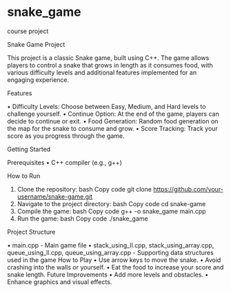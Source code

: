 # snake_game
course project


Snake Game Project

This project is a classic Snake game, built using C++. The game allows players to control a snake that grows in length as it consumes food, with various difficulty levels and additional features implemented for an engaging experience.


Features

•	Difficulty Levels: Choose between Easy, Medium, and Hard levels to challenge yourself.
•	Continue Option: At the end of the game, players can decide to continue or exit.
•	Food Generation: Random food generation on the map for the snake to consume and grow.
•	Score Tracking: Track your score as you progress through the game.


Getting Started

Prerequisites
•	C++ compiler (e.g., g++)

How to Run
1.	Clone the repository:
bash
Copy code
git clone https://github.com/your-username/snake-game.git
2.	Navigate to the project directory:
bash
Copy code
cd snake-game
3.	Compile the game:
bash
Copy code
g++ -o snake_game main.cpp
4.	Run the game:
bash
Copy code
./snake_game


Project Structure

•	main.cpp - Main game file
•	stack_using_ll.cpp, stack_using_array.cpp, queue_using_ll.cpp, queue_using_array.cpp - Supporting data structures used in the game
How to Play
•	Use arrow keys to move the snake.
•	Avoid crashing into the walls or yourself.
•	Eat the food to increase your score and snake length.
Future Improvements
•	Add more levels and obstacles.
•	Enhance graphics and visual effects.

